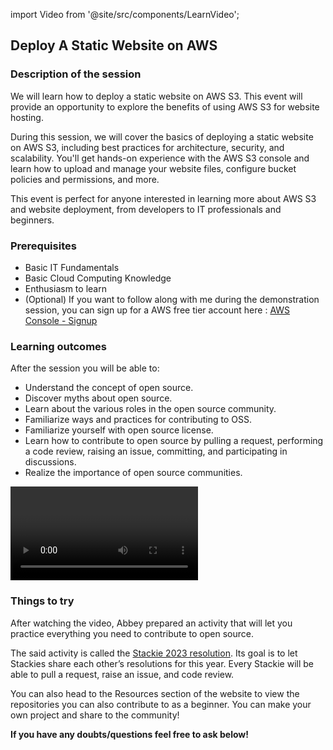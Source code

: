 import Video from '@site/src/components/LearnVideo';

## Deploy A Static Website on AWS

### Description of the session

We will learn how to deploy a static website on AWS S3. This event will provide an opportunity to explore the benefits of using AWS S3 for website hosting.

During this session, we will cover the basics of deploying a static website on AWS S3, including best practices for architecture, security, and scalability. You'll get hands-on experience with the AWS S3 console and learn how to upload and manage your website files, configure bucket policies and permissions, and more.

This event is perfect for anyone interested in learning more about AWS S3 and website deployment, from developers to IT professionals and beginners.

### Prerequisites
-   Basic IT Fundamentals
-   Basic Cloud Computing Knowledge 
-   Enthusiasm to learn 
-   (Optional) If you want to follow along with me during the demonstration session, you can sign up for a AWS free tier account here : [AWS Console - Signup](https://aws.amazon.com)

### Learning outcomes

After the session you will be able to: 
- Understand the concept of open source.
- Discover  myths about open source.
- Learn  about the various roles in the open source community.   
- Familiarize  ways and practices for contributing to OSS.
- Familiarize yourself with open source  license.
- Learn how to contribute to open source  by pulling a request, performing a code review, raising an issue,  committing, and participating in discussions.    
- Realize  the importance of open source communities.

<Video link="https://youtube.com/embed/gSImUFlC12M"></Video>

### Things to try

After watching the video, Abbey prepared an activity that will let you practice everything you need to contribute to open source.

The said activity is called the [Stackie 2023 resolution](https://stackie-2023-resolution.vercel.app). Its goal is to let Stackies share each other’s resolutions for this year. Every Stackie will be able to pull a request, raise an issue, and code review.

You can also head to the Resources section of the website to view the repositories you can also contribute to as a beginner. 
You can make your own project and share to the community!

**If you have any doubts/questions feel free to ask below!**
